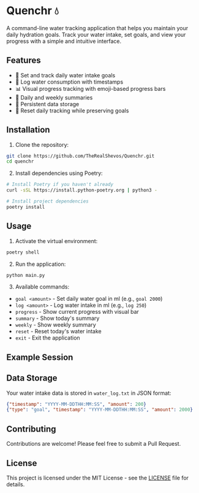 # Quenchr 💧

A command-line water tracking application that helps you maintain your daily hydration goals. Track your water intake, set goals, and view your progress with a simple and intuitive interface.

## Features

- 🎯 Set and track daily water intake goals
- 📝 Log water consumption with timestamps
- 📊 Visual progress tracking with emoji-based progress bars
- 📅 Daily and weekly summaries
- 💾 Persistent data storage
- 🔄 Reset daily tracking while preserving goals

## Installation

1. Clone the repository:
```bash
git clone https://github.com/TheRealShevos/Quenchr.git
cd quenchr
```

2. Install dependencies using Poetry:
```bash
# Install Poetry if you haven't already
curl -sSL https://install.python-poetry.org | python3 -

# Install project dependencies
poetry install
```

## Usage

1. Activate the virtual environment:
```bash
poetry shell
```

2. Run the application:
```bash
python main.py
```

3. Available commands:
- `goal <amount>` - Set daily water goal in ml (e.g., `goal 2000`)
- `log <amount>` - Log water intake in ml (e.g., `log 250`)
- `progress` - Show current progress with visual bar
- `summary` - Show today's summary
- `weekly` - Show weekly summary
- `reset` - Reset today's water intake
- `exit` - Exit the application

## Example Session

## Data Storage

Your water intake data is stored in `water_log.txt` in JSON format:
```json
{"timestamp": "YYYY-MM-DDTHH:MM:SS", "amount": 200}
{"type": "goal", "timestamp": "YYYY-MM-DDTHH:MM:SS", "amount": 2000}
```

## Contributing

Contributions are welcome! Please feel free to submit a Pull Request.

## License

This project is licensed under the MIT License - see the [LICENSE](LICENSE) file for details. 